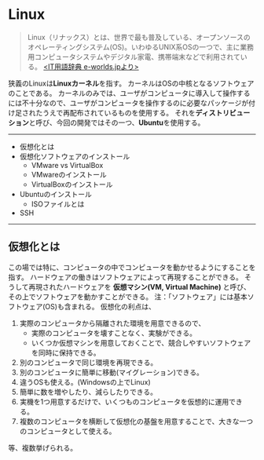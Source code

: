 # Linux
>  Linux（リナックス）とは、世界で最も普及している、オープンソースのオペレーティングシステム(OS)。いわゆるUNIX系OSの一つで、主に業務用コンピュータシステムやデジタル家電、携帯端末などで利用されている。
> [<IT用語辞典 e-worlds.jpより>](https://e-words.jp/w/Linux.html)

狭義のLinuxは**Linuxカーネル**を指す。
カーネルはOSの中核となるソフトウェアのことである。
カーネルのみでは、ユーザがコンピュータに導入して操作するには不十分なので、ユーザがコンピュータを操作するのに必要なパッケージが付け足されたうえで再配布されているものを使用する。
それを**ディストリビューション**と呼び、今回の開発ではその一つ、**Ubuntu**を使用する。

---
- 仮想化とは
- 仮想化ソフトウェアのインストール
	- VMware vs VirtualBox
	- VMwareのインストール
	- VirtualBoxのインストール
- Ubuntuのインストール
	- ISOファイルとは
- SSH
---

## 仮想化とは
この場では特に、コンピュータの中でコンピュータを動かせるようにすることを指す。
ハードウェアの働きはソフトウェアによって再現することができる。
そうして再現されたハードウェアを **仮想マシン(VM, Virtual Machine)** と呼び、その上でソフトウェアを動かすことができる。
注：「ソフトウェア」には基本ソフトウェア(OS)も含まれる。
仮想化の利点は、
1. 実際のコンピュータから隔離された環境を用意できるので、
	- 実際のコンピュータを壊すことなく、実験ができる。
	- いくつか仮想マシンを用意しておくことで、競合しやすいソフトウェアを同時に保持できる。
1. 別のコンピュータで同じ環境を再現できる。
1. 別のコンピュータに簡単に移動(マイグレーション)できる。
1. 違うOSも使える。(Windowsの上でLinux)
1. 簡単に数を増やしたり、減らしたりできる。
1. 実機を1つ用意するだけで、いくつものコンピュータを仮想的に運用できる。
1. 複数のコンピュータを横断して仮想化の基盤を用意することで、大きな一つのコンピュータとして使える。

等、複数挙げられる。
